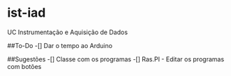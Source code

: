 # ist-iad
UC Instrumentação e Aquisição de Dados

##To-Do
-[] Dar o tempo ao Arduino

##Sugestões
-[] Classe com os programas
-[] Ras.PI - Editar os programas com botões
